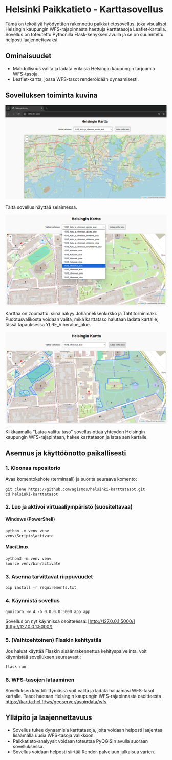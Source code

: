 # Helsinki Paikkatieto - Karttasovellus

Tämä on tekoälyä hyödyntäen rakennettu paikkatietosovellus, joka visualisoi Helsingin kaupungin WFS-rajapinnasta haettuja karttatasoja Leaflet-kartalla. Sovellus on toteutettu Pythonilla Flask-kehyksen avulla ja se on suunniteltu helposti laajennettavaksi.

## Ominaisuudet

- Mahdollisuus valita ja ladata erilaisia Helsingin kaupungin tarjoamia WFS-tasoja.
- Leaflet-kartta, jossa WFS-tasot renderöidään dynaamisesti.

## Sovelluksen toiminta kuvina

![Sovelluksen näkymä selaimessa.](images/yleiskuva.png)

Tältä sovellus näyttää selaimessa.

![Valikko](images/valikko.png)

Karttaa on zoomattu: siinä näkyy Johanneksenkirkko ja Tähtitorninmäki. Pudotusvalikosta voidaan valita, mikä karttataso halutaan ladata kartalle, tässä tapauksessa YLRE_Viheralue_alue.

![Karttataso ladattuna](images/karttataso.png)

Klikkaamalla "Lataa valittu taso" sovellus ottaa yhteyden Helsingin kaupungin WFS-rajapintaan, hakee karttatason ja lataa sen kartalle.

## Asennus ja käyttöönotto paikallisesti

### 1. Kloonaa repositorio

Avaa komentokehote (terminaali) ja suorita seuraava komento:

```
git clone https://github.com/agismos/helsinki-karttatasot.git
cd helsinki-karttatasot
```

### 2. Luo ja aktivoi virtuaaliympäristö (suositeltavaa)

#### Windows (PowerShell)

```
python -m venv venv
venv\Scripts\activate
```

#### Mac/Linux

```
python3 -m venv venv
source venv/bin/activate
```

### 3. Asenna tarvittavat riippuvuudet

```
pip install -r requirements.txt
```

### 4. Käynnistä sovellus

```
gunicorn -w 4 -b 0.0.0.0:5000 app:app
```

Sovellus on nyt käynnissä osoitteessa: [http://127.0.0.1:5000/](http://127.0.0.1:5000/)

### 5. (Vaihtoehtoinen) Flaskin kehitystila

Jos haluat käyttää Flaskin sisäänrakennettua kehityspalvelinta, voit käynnistää sovelluksen seuraavasti:

```
flask run
```

### 6. WFS-tasojen lataaminen

Sovelluksen käyttöliittymässä voit valita ja ladata haluamasi WFS-tasot kartalle. Tasot haetaan Helsingin kaupungin WFS-rajapinnasta osoitteesta https://kartta.hel.fi/ws/geoserver/avoindata/wfs.

## Ylläpito ja laajennettavuus

- Sovellus tukee dynaamisia karttatasoja, joita voidaan helposti laajentaa lisäämällä uusia WFS-tasoja valikkoon.
- Paikkatieto-analyysit voidaan toteuttaa PyQGISin avulla suoraan sovelluksessa.
- Sovellus voidaan helposti siirtää Render-palveluun julkaisua varten.


